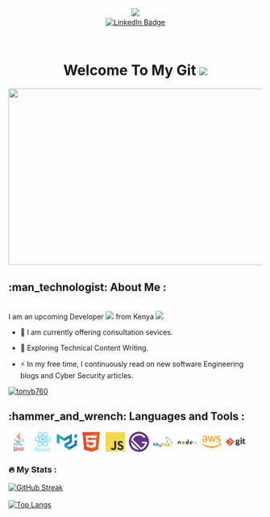 <div id="header" align="center">
  <img src="https://media.giphy.com/media/26tn33aiTi1jkl6H6/giphy.gif" width="400"/>
<div id="badges">
  <a href="https://www.linkedin.com/in/bhavesh-patel760">
    <img src="https://img.shields.io/badge/LinkedIn-blue?style=for-the-badge&logo=linkedin&logoColor=white" alt="LinkedIn Badge"/>
  </a>
  <p>
<img src="https://komarev.com/ghpvc/?username=tonyb760&style=flat-square&color=blue" alt=""/>
    <h1>
Welcome To My Git
  <img src="https://media.giphy.com/media/hvRJCLFzcasrR4ia7z/giphy.gif" width="30px"/>
</h1>
  <div align="center">
  <img src="https://media.giphy.com/media/dWesBcTLavkZuG35MI/giphy.gif" width="650" height="350"/>
</div>
<p>
<p>
  <p>
<div align="left">
  <h2>
 :man_technologist: About Me :
  </h2>
  <br>
I am an upcoming Developer <img src="https://media.giphy.com/media/WUlplcMpOCEmTGBtBW/giphy.gif" width="30"> from Kenya <img src="https://www.animatedimages.org/data/media/798/animated-kenya-flag-image-0001.gif" width="40">
<br>
 
- :telescope: I am currently offering consultation sevices.

- :seedling: Exploring Technical Content Writing.

- :zap: In my free time, I continuously read on new software Engineering blogs and Cyber Security articles.
  </div>
  <p>
    <div align="center">
<p>
<p align="left"> <a href="https://github.com/ryo-ma/github-profile-trophy"><img src="https://github-profile-trophy.vercel.app/?username=tonyb760&theme=onedark" alt="tonyb760" /></a> </p>

     
  </div>
<div align="left"> 
  <h2>
 :hammer_and_wrench: Languages and Tools :
  </h2>
  
  <div>
  <img src="https://github.com/devicons/devicon/blob/master/icons/java/java-original-wordmark.svg" title="Java" alt="Java" width="40" height="40"/>&nbsp;
  <img src="https://github.com/devicons/devicon/blob/master/icons/react/react-original-wordmark.svg" title="React" alt="React" width="40" height="40"/>&nbsp;
  <img src="https://github.com/devicons/devicon/blob/master/icons/materialui/materialui-original.svg" title="Material UI" alt="Material UI" width="40" height="40"/>&nbsp;
  <img src="https://github.com/devicons/devicon/blob/master/icons/html5/html5-original.svg" title="HTML5" alt="HTML" width="40" height="40"/>&nbsp;
  <img src="https://github.com/devicons/devicon/blob/master/icons/javascript/javascript-original.svg" title="JavaScript" alt="JavaScript" width="40" height="40"/>&nbsp;
  <img src="https://github.com/devicons/devicon/blob/master/icons/gatsby/gatsby-original.svg" title="Gatsby"  alt="Gatsby" width="40" height="40"/>&nbsp;
  <img src="https://github.com/devicons/devicon/blob/master/icons/mysql/mysql-original-wordmark.svg" title="MySQL"  alt="MySQL" width="40" height="40"/>&nbsp;
  <img src="https://github.com/devicons/devicon/blob/master/icons/nodejs/nodejs-original-wordmark.svg" title="NodeJS" alt="NodeJS" width="40" height="40"/>&nbsp;
  <img src="https://github.com/devicons/devicon/blob/master/icons/amazonwebservices/amazonwebservices-plain-wordmark.svg" title="AWS" alt="AWS" width="40" height="40"/>&nbsp;
  <img src="https://github.com/devicons/devicon/blob/master/icons/git/git-original-wordmark.svg" title="Git" **alt="Git" width="40" height="40"/>
</div>
    <div align="center">
<p>
<p>
  </div>

### :fire: My Stats :
 [![GitHub Streak](http://github-readme-streak-stats.herokuapp.com?user=tonyb760&theme=nightowl)](https://git.io/streak-stats)
  <br>
  <br>
[![Top Langs](https://github-readme-stats.vercel.app/api/top-langs/?username=tonyb760&layout=compact&theme=vision-friendly-dark)](https://github.com/anuraghazra/github-readme-stats)
</div>

